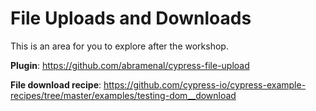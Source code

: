 # File Uploads and Downloads

This is an area for you to explore after the workshop.

**Plugin**: https://github.com/abramenal/cypress-file-upload

**File download recipe**: https://github.com/cypress-io/cypress-example-recipes/tree/master/examples/testing-dom__download
